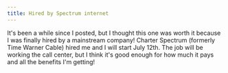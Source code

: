 ```yaml
---
title: Hired by Spectrum internet
---
```

It's been a while since I posted, but I thought this one was worth it because I was finally hired by a mainstream company! Charter Spectrum (formerly Time Warner Cable) hired me and I will start July 12th. The job will be working the call center, but I think it's good enough for how much it pays and all the benefits I'm getting!
